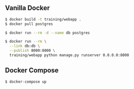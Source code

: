 ## Vanilla Docker

```bash
$ docker build -t training/webapp .
$ docker pull postgres

$ docker run --rm -d --name db postgres

$ docker run --rm \
  --link db:db \
  --publish 8000:8000 \
  training/webapp python manage.py runserver 0.0.0.0:8000
```

## Docker Compose

```bash
$ docker-compose up
```
